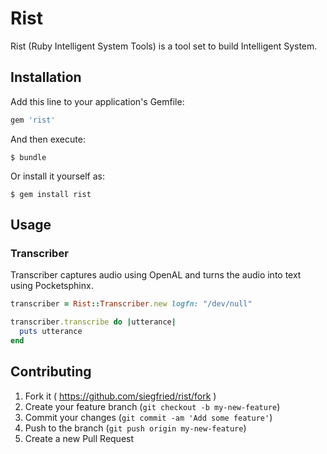 # Rist

Rist (Ruby Intelligent System Tools) is a tool set to build Intelligent System.

## Installation

Add this line to your application's Gemfile:

```ruby
gem 'rist'
```

And then execute:

    $ bundle

Or install it yourself as:

    $ gem install rist

## Usage

### Transcriber

Transcriber captures audio using OpenAL and turns the audio into text using Pocketsphinx.

```ruby
transcriber = Rist::Transcriber.new logfn: "/dev/null"

transcriber.transcribe do |utterance|
  puts utterance
end
```

## Contributing

1. Fork it ( https://github.com/siegfried/rist/fork )
2. Create your feature branch (`git checkout -b my-new-feature`)
3. Commit your changes (`git commit -am 'Add some feature'`)
4. Push to the branch (`git push origin my-new-feature`)
5. Create a new Pull Request
